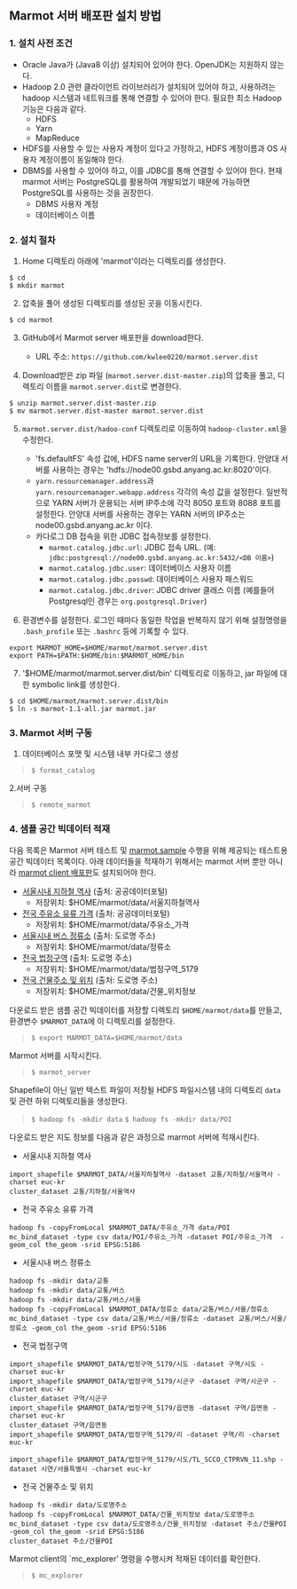 ## Marmot 서버 배포판 설치 방법

### 1. 설치 사전 조건
* Oracle Java가 (Java8 이상) 설치되어 있어야 한다. OpenJDK는 지원하지 않는다.
* Hadoop 2.0 관련 클라이언트 라이브러리가 설치되어 있어야 하고, 사용하려는 hadoop
 	시스템과 네트워크를 통해 연결할 수 있어야 한다. 필요한 최소 Hadoop 기능은
	다음과 같다.
	- HDFS
	- Yarn
	- MapReduce
* HDFS를 사용할 수 있는 사용자 계정이 있다고 가정하고, HDFS 계정이름과 OS 사용자 계정이름이
동일해야 한다.
* DBMS를 사용할 수 있어야 하고, 이를 JDBC를 통해 연결할 수 있어야 한다. 현재 marmot 서버는
PostgreSQL를 활용하여 개발되었기 때문에 가능하면 PostgreSQL를 사용하는 것을 권장한다.
	- DBMS 사용자 계정
	- 데이터베이스 이름

### 2. 설치 절차
1. Home 디렉토리 아래에 'marmot'이라는 디렉토리를 생성한다.
<pre><code>$ cd
$ mkdir marmot
</code></pre>

2. 압축을 풀어 생성된 디렉토리를 생성된 곳을 이동시킨다.
<pre><code>$ cd marmot</code></pre>

3. GitHub에서 Marmot server 배포판을 download한다.
	* URL 주소: `https://github.com/kwlee0220/marmot.server.dist`

4. Download받은 zip 파일 (`marmot.server.dist-master.zip`)의 압축을 풀고, 디렉토리 이름을 `marmot.server.dist`로 변경한다.
<pre><code>$ unzip marmot.server.dist-master.zip
$ mv marmot.server.dist-master marmot.server.dist
</code></pre>

5. `marmot.server.dist/hadoo-conf` 디렉토리로 이동하여 `hadoop-cluster.xml`을 수정한다.
	- 'fs.defaultFS' 속성 값에, HDFS name server의 URL을 기록한다. 안양대 서버를 사용하는
	경우는 'hdfs://node00.gsbd.anyang.ac.kr:8020'이다. 
	- `yarn.resourcemanager.address`과 `yarn.resourcemanager.webapp.address` 각각의 속성 값을 설정한다.
		일반적으로 YARN 서버가 운용되는 서버 IP주소에 각각 8050 포트와 8088 포트를 설정한다.
		안양대 서버를 사용하는 경우는 YARN 서버의 IP주소는 node00.gsbd.anyang.ac.kr 이다.
	- 카다로그 DB 접속을 위한 JDBC 접속정보를 설정한다.
		* `marmot.catalog.jdbc.url`: JDBC 접속 URL.
			(예: `jdbc:postgresql://node00.gsbd.anyang.ac.kr:5432/<DB 이름>`)
		*  `marmot.catalog.jdbc.user`: 데이터베이스 사용자 이름
		*  `marmot.catalog.jdbc.passwd`: 데이터베이스 사용자 패스워드
		*  `marmot.catalog.jdbc.driver`: JDBC driver 클래스 이름
			(예를들어 Postgresql인 경우는 `org.postgresql.Driver`)

6. 환경변수를 설정한다. 로그인 때마다 동일한 작업을 반복하지 않기 위해 설정명령을
	`.bash_profile` 또는 `.bashrc` 등에 기록할 수 있다.
<pre><code>export MARMOT_HOME=$HOME/marmot/marmot.server.dist
export PATH=$PATH:$HOME/bin:$MARMOT_HOME/bin
</code></pre>

7. '$HOME/marmot/marmot.server.dist/bin' 디렉토리로 이동하고, jar 파일에 대한 symbolic link를 생성한다.
<pre><code>$ cd $HOME/marmot/marmot.server.dist/bin
$ ln -s marmot-1.1-all.jar marmot.jar
</code></pre>


### 3. Marmot 서버 구동

1. 데이터베이스 포맷 및 시스템 내부 카다로그 생성
>`$ format_catalog`

2.서버 구동
> `$ remote_marmot`

### 4. 샘플 공간 빅데이터 적재
다음 목록은 Marmot 서버 테스트 및 [marmot.sample](https://github.com/kwlee0220/marmot.sample) 수행을 위해
제공되는 테스트용 공간 빅데이터 목록이다. 아래 데이터들을 적재하기 위해서는 marmot 서버 뿐만 아니라
[marmot client 배포판](https://github.com/kwlee0220/marmot.client.dist)도 설치되어야 한다.
* [서울시내 지하철 역사](http://gofile.me/2wzSJ/2ODDNCSG8) (출처: 공공데이터포털)
	- 저장위치: $HOME/marmot/data/서울지하철역사
* [전국 주유소 유류 가격](http://gofile.me/2wzSJ/OyrZSdLR6) (출처: 공공데이터포털)
	- 저장위치: $HOME/marmot/data/주유소_가격
* [서울시내 버스 정류소](http://gofile.me/2wzSJ/qyaAYuBiJ) (출처: 도로명 주소)
	- 저장위치: $HOME/marmot/data/정류소
* [전국 법정구역](http://gofile.me/2wzSJ/MJrdNKsNR) (출처: 도로명 주소)
	- 저장위치: $HOME/marmot/data/법정구역_5179
* [전국 건물주소 및 위치](http://gofile.me/2wzSJ/8hoT3yYPb)  (출처: 도로명 주소)
	- 저장위치: $HOME/marmot/data/건물_위치정보

다운로드 받은 샘플 공간 빅데이터를 저장할 디렉토리 `$HOME/marmot/data`를 만들고, 환경변수 `$MARMOT_DATA`에
이 디렉토리를 설정한다.
> `$ export MARMOT_DATA=$HOME/marmot/data`

Marmot 서버를 시작시킨다.
> `$ marmot_server`

Shapefile이 아닌 일반 텍스트 파일이 저장될 HDFS 파일시스템 내의 디렉토리 `data` 및 관련 하위 디렉토리들을 생성한다.
> `$ hadoop fs -mkdir data`
> `$ hadoop fs -mkdir data/POI`

다운로드 받은 지도 정보를 다음과 같은 과정으로 marmot 서버에 적재시킨다.
* 서울시내 지하철 역사
<pre><code>import_shapefile $MARMOT_DATA/서울지하철역사 -dataset 교통/지하철/서울역사 -charset euc-kr
cluster_dataset 교통/지하철/서울역사</code></pre>
* 전국 주유소 유류 가격
<pre><code>hadoop fs -copyFromLocal $MARMOT_DATA/주유소_가격 data/POI
mc_bind_dataset -type csv data/POI/주유소_가격 -dataset POI/주유소_가격  -geom_col the_geom -srid EPSG:5186
</code></pre>
* 서울시내 버스 정류소
<pre><code>hadoop fs -mkdir data/교통
hadoop fs -mkdir data/교통/버스
hadoop fs -mkdir data/교통/버스/서울
hadoop fs -copyFromLocal $MARMOT_DATA/정류소 data/교통/버스/서울/정류소
mc_bind_dataset -type csv data/교통/버스/서울/정류소 -dataset 교통/버스/서울/정류소 -geom_col the_geom -srid EPSG:5186
</code></pre>
* 전국 법정구역
<pre><code>import_shapefile $MARMOT_DATA/법정구역_5179/시도 -dataset 구역/시도 -charset euc-kr
import_shapefile $MARMOT_DATA/법정구역_5179/시군구 -dataset 구역/시군구 -charset euc-kr
cluster_dataset 구역/시군구
import_shapefile $MARMOT_DATA/법정구역_5179/읍면동 -dataset 구역/읍면동 -charset euc-kr
cluster_dataset 구역/읍면동
import_shapefile $MARMOT_DATA/법정구역_5179/리 -dataset 구역/리 -charset euc-kr

import_shapefile $MARMOT_DATA/법정구역_5179/시도/TL_SCCO_CTPRVN_11.shp -dataset 시연/서울특별시 -charset euc-kr
</code></pre>
* 전국 건물주소 및 위치
<pre><code>hadoop fs -mkdir data/도로명주소
hadoop fs -copyFromLocal $MARMOT_DATA/건물_위치정보 data/도로명주소
mc_bind_dataset -type csv data/도로명주소/건물_위치정보 -dataset 주소/건물POI -geom_col the_geom -srid EPSG:5186
cluster_dataset 주소/건물POI
</code></pre>

Marmot client의 `mc_explorer' 명령을 수행시켜 적재된 데이터를 확인한다.
> `$ mc_explorer`
